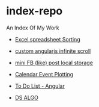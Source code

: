 # index-repo

An Index Of My Work

 - <a target="_blank" href="https://gotogsk85.github.io/excel-table-sorting/">Excel spreadsheet Sorting</a>

 - <a target="_blank" href="https://gotogsk85.github.io/custom-angularjs-infinite-scroll/">custom angularjs infinite scroll</a>

 - <a target="_blank" href="https://gotogsk85.github.io/fblike-post-localStorage/">mini FB (like) post local storage</a>
 
 - <a target="_blank" href="https://gotogsk85.github.io/calendar-events-plotting/">Calendar Event Plotting</a>
 
 - <a target="_blank" href="https://gotogsk85.github.io/todo-angular/">To Do List - Angular</a>
 
 - <a target="_blank" href="https://gotogsk85.github.io/dsalgos/">DS ALGO</a>
 
